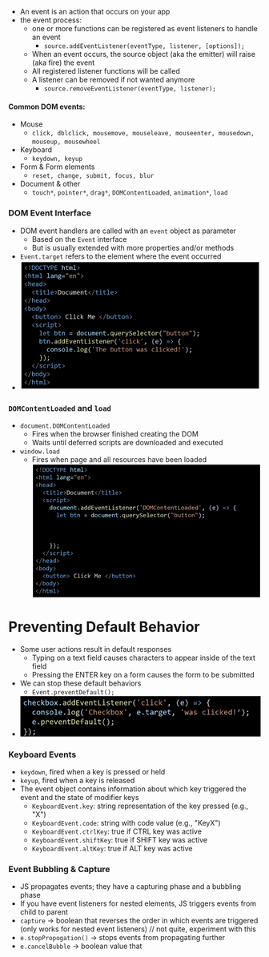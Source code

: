
- An event is an action that occurs on your app
- the event process:
	- one or more functions can be registered as event listeners to handle an event
		- `source.addEventListener(eventType, listener, [options]);`
	- When an event occurs, the source object (aka the emitter) will raise (aka fire) the event
	- All registered listener functions will be called
	- A listener can be removed if not wanted anymore
		- `source.removeEventListener(eventType, listener);`

#### Common DOM events:
- Mouse
	- `click, dblclick, mousemove, mouseleave, mouseenter, mousedown, mouseup, mousewheel`
- Keyboard
	- `keydown, keyup`
- Form & Form elements
	- `reset, change, submit, focus, blur`
- Document & other
	- `touch*`, `pointer*`, `drag*`, `DOMContentLoaded`, `animation*`, `load`


### DOM Event Interface
- DOM event handlers are called with an `event` object as parameter
	- Based on the `Event` interface
	- But is usually extended with more properties and/or methods
- `Event.target` refers to the element where the event occurred
- ![img](<images/Pasted image 20250128211056.png>)


### `DOMContentLoaded` and `load`

- `document.DOMContentLoaded`
	- Fires when the browser finished creating the DOM
	- Waits until deferred scripts are downloaded and executed
- `window.load`
	- Fires when page and all resources have been loaded
![img](<images/Pasted image 20250128211402.png>)



# Preventing Default Behavior
- Some user actions result in default responses
	- Typing on a text field causes characters to appear inside of the text field
	- Pressing the ENTER key on a form causes the form to be submitted
- We can stop these default behaviors
	- `Event.preventDefault();`
- ![img](<images/Pasted image 20250128211536.png>)


### Keyboard Events
- `keydown`, fired when a key is pressed or held
- `keyup`, fired when a key is released
- The event object contains information about which key triggered the event and the state of modifier keys
	- `KeyboardEvent.key`: string representation of the key pressed (e.g., "X")
	- `KeyboardEvent.code`: string with code value (e.g., "KeyX") 
	- `KeyboardEvent.ctrlKey`: true if CTRL key was active 
	- `KeyboardEvent.shiftKey`: true if SHIFT key was active 
	- `KeyboardEvent.altKey`: true if ALT key was active 




### Event Bubbling & Capture

- JS propagates events; they have a capturing phase and a bubbling phase
- If you have event listeners for nested elements, JS triggers events from child to parent
- `capture` → boolean that reverses the order in which events are triggered (only works for nested event listeners) // not quite, experiment with this
- `e.stopPropogation()` → stops events from propagating further
- `e.cancelBubble` → boolean value that 
